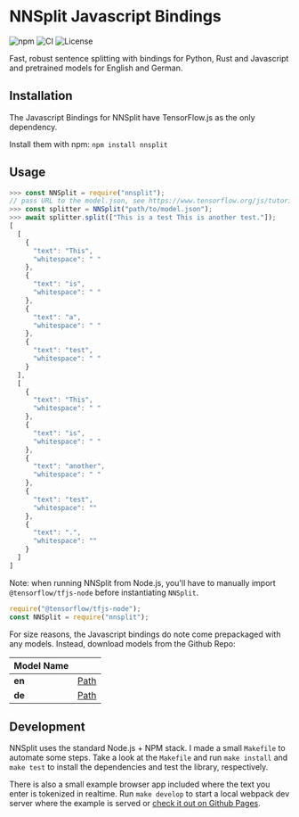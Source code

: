 # NNSplit Javascript Bindings

![npm](https://img.shields.io/npm/v/nnsplit)
![CI](https://github.com/bminixhofer/nnsplit/workflows/CI/badge.svg)
![License](https://img.shields.io/github/license/bminixhofer/nnsplit)

Fast, robust sentence splitting with bindings for Python, Rust and Javascript and pretrained models for English and German.

## Installation

The Javascript Bindings for NNSplit have TensorFlow.js as the only dependency.

Install them with npm: `npm install nnsplit`

## Usage


```javascript
>>> const NNSplit = require("nnsplit");
// pass URL to the model.json, see https://www.tensorflow.org/js/tutorials/conversion/import_keras#step_2_load_the_model_into_tensorflowjs for details
>>> const splitter = NNSplit("path/to/model.json");
>>> await splitter.split(["This is a test This is another test."]);
[
  [
    {
      "text": "This",
      "whitespace": " "
    },
    {
      "text": "is",
      "whitespace": " "
    },
    {
      "text": "a",
      "whitespace": " "
    },
    {
      "text": "test",
      "whitespace": " "
    }
  ],
  [
    {
      "text": "This",
      "whitespace": " "
    },
    {
      "text": "is",
      "whitespace": " "
    },
    {
      "text": "another",
      "whitespace": " "
    },
    {
      "text": "test",
      "whitespace": ""
    },
    {
      "text": ".",
      "whitespace": ""
    }
  ]
]
```

Note: when running NNSplit from Node.js, you'll have to manually import `@tensorflow/tfjs-node` before instantiating `NNSplit`.

```javascript
require("@tensorflow/tfjs-node");
const NNSplit = require("nnsplit");
```

For size reasons, the Javascript bindings do note come prepackaged with any models. Instead, download models from the Github Repo:

| Model Name  |  |
| ------------- | ------------- |
| __en__  | [Path](https://github.com/bminixhofer/nnsplit/tree/master/data/en/tfjs_model)  |
| __de__ | [Path](https://github.com/bminixhofer/nnsplit/tree/master/data/de/tfjs_model)  |


## Development

NNSplit uses the standard Node.js + NPM stack. I made a small `Makefile` to automate some steps. Take a look at the `Makefile` and run `make install` and `make test` to install the dependencies and test the library, respectively.

There is also a small example browser app included where the text you enter is tokenized in realtime. Run `make develop` to start a local webpack dev server where the example is served or [check it out on Github Pages](https://bminixhofer.github.io/nnsplit/js_lib/example/).